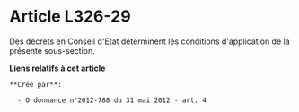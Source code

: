 # Article L326-29

Des décrets en Conseil d'Etat déterminent les conditions d'application de la présente sous-section.

**Liens relatifs à cet article**

	**Créé par**:

	  - Ordonnance n°2012-788 du 31 mai 2012 - art. 4

